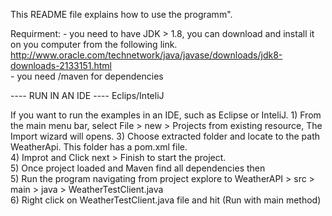 This README file explains how to use the programm". 

Requirment: 
	- you need to have JDK > 1.8, you can download and install it on you computer from the following link.  
	http://www.oracle.com/technetwork/java/javase/downloads/jdk8-downloads-2133151.html  
        - you need /maven for dependencies  


---- RUN IN AN IDE ---- Eclips/InteliJ 

If you want to run the examples in an IDE, such as Eclipse or InteliJ. 
	1) From the main menu bar, select File > new  > Projects from existing resource, The Import wizard will opens. 
        3) Choose extracted folder and locate to the path WeatherApi. This folder has a pom.xml file.  
        4) Improt and Click next > Finish to start the project.  
        5) Once project loaded and Maven find all dependencies then  
        5) Run the program navigating from project explore to WeatherAPI > src > main > java > WeatherTestClient.java  
        6) Right click on WeatherTestClient.java file and hit (Run with main method)  



